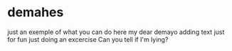 # demahes
just an exemple of what you can do here my dear demayo 
adding text just for fun just doing an excercise 
Can you tell if I'm lying?